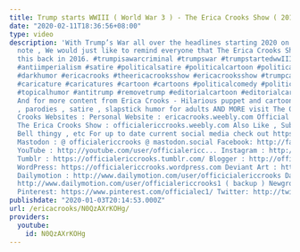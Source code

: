 ```yaml
---
title: Trump starts WWIII ( World War 3 ) - The Erica Crooks Show ( 2016 )
date: "2020-02-11T18:36:56+08:00"
type: video
description: 'With Trump’s War all over the headlines starting 2020 on a negative
  note , We would just like to remind everyone that The Erica Crooks Show predicted
  this back in 2016. #trumpisawarcriminal #trumpswar #trumpstartedwwIII #wwIII #antiimperialist
  #antiimperialism #satire #politicalsatire #politicalcartoon #politicalcartoons #darkcomedy
  #darkhumor #ericacrooks #theericacrooksshow #ericacrooksshow #trumpcartoon #trumpcartoons
  #caricature #caricatures #cartoon #cartoons #politicalcomedy #politicalhumor #topicalcomedy
  #topicalhumor #antitrump #removetrump #editorialcartoon #editorialcartoons #indiefilm
  And for more content from Erica Crooks - Hilarious puppet and cartoon dark comedy
  , parodies , satire , slapstick humor for adults AND MORE visit The Official Erica
  Crooks Websites : Personal Website : ericacrooks.weebly.com Official Website for
  The Erica Crooks Show : officialericcrooks.weebly.com Also Like , Subscribe , Notification
  Bell thingy , etc For up to date current social media check out https://linktr.ee/officialericcrooks
  Mastodon : @ officialericcrooks @ mastodon.social Facebook: http://facebook.com/officialericcrooks
  YouTube : http://youtube.com/user/officialericc... Instagram : http://Instagram.com/officialericcrooks/
  Tumblr : https://officialericcrooks.tumblr.com/ Blogger : http://officialericcrooks.blogspot.com/
  WordPress: https://officialericcrooks.wordpress.com Deviant Art : https://www.deviantart.com/officialericcrooks
  Dailymotion : http://www.dailymotion.com/user/officicialericcrooks Dailymotion :
  http://www.dailymotion.com/user/officialericcrooks1 ( backup ) Newgrounds: http://officialericcrooks.newgrounds.com
  Pinterest: https://www.pinterest.com/officialec1/ Twitter: http://twitter.com/crooks_erica'
publishdate: "2020-01-03T20:14:53.000Z"
url: /ericacrooks/N0QzAXrKOHg/
providers:
  youtube:
    id: N0QzAXrKOHg
---
```

